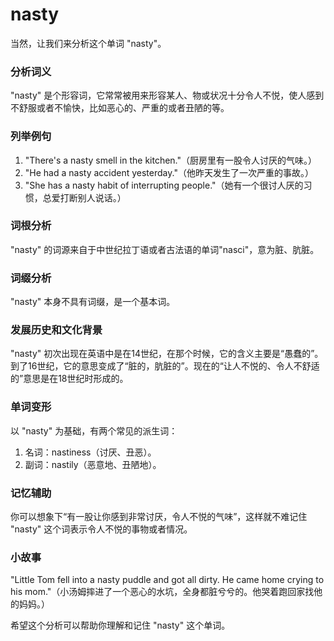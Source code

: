 # nasty

当然，让我们来分析这个单词 "nasty"。

  

### 分析词义

  

"nasty" 是个形容词，它常常被用来形容某人、物或状况十分令人不悦，使人感到不舒服或者不愉快，比如恶心的、严重的或者丑陋的等。

  

### 列举例句

  

1.  "There's a nasty smell in the kitchen."（厨房里有一股令人讨厌的气味。）
2.  "He had a nasty accident yesterday."（他昨天发生了一次严重的事故。）
3.  "She has a nasty habit of interrupting people."（她有一个很讨人厌的习惯，总爱打断别人说话。）

  

### 词根分析

  

"nasty" 的词源来自于中世纪拉丁语或者古法语的单词"nasci"，意为脏、肮脏。

  

### 词缀分析

  

"nasty" 本身不具有词缀，是一个基本词。

  

### 发展历史和文化背景

  

"nasty" 初次出现在英语中是在14世纪，在那个时候，它的含义主要是“愚蠢的”。到了16世纪，它的意思变成了“脏的，肮脏的”。现在的“让人不悦的、令人不舒适的”意思是在18世纪时形成的。

  

### 单词变形

  

以 "nasty" 为基础，有两个常见的派生词：

  

1.  名词：nastiness（讨厌、丑恶）。
2.  副词：nastily（恶意地、丑陋地）。

  

### 记忆辅助

  

你可以想象下“有一股让你感到非常讨厌，令人不悦的气味”，这样就不难记住 "nasty" 这个词表示令人不悦的事物或者情况。

  

### 小故事

  

"Little Tom fell into a nasty puddle and got all dirty. He came home crying to his mom."（小汤姆摔进了一个恶心的水坑，全身都脏兮兮的。他哭着跑回家找他的妈妈。）

  

希望这个分析可以帮助你理解和记住 "nasty" 这个单词。
